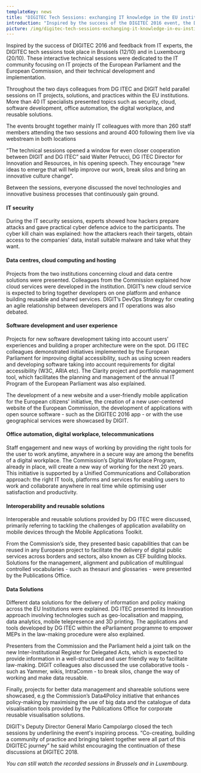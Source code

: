 ```yaml
---
templateKey: news
title: "DIGITEC Tech Sessions: exchanging IT knowledge in the EU institutions"
introduction: "Inspired by the success of the DIGITEC 2016 event, the DIGITEC tech sessions took place on 12 and 20 October, in Brussels and Luxembourg respectively. The events were dedicated to technical sessions targeted to IT colleagues. The focus was on IT projects from the European Parliament and the European Commission, their technical development, and implementation."
picture: /img/digitec-tech-sessions-exchanging-it-knowledge-in-eu-institutions.jpg
---
```


Inspired by the success of DIGITEC 2016 and feedback from IT experts, the DIGITEC tech sessions took place in Brussels (12/10) and in Luxembourg (20/10). These interactive technical sessions were dedicated to the IT community focusing on IT projects of the European Parliament and the European Commission, and their technical development and implementation.

Throughout the two days colleagues from DG ITEC and DIGIT held parallel sessions on IT projects, solutions, and practices within the EU institutions. More than 40 IT specialists presented topics such as security, cloud, software development, office automation, the digital workplace, and reusable solutions.

The events brought together mainly IT colleagues with more than 260 staff members attending the two sessions and around 400 following them live via webstream in both locations

“The technical sessions opened a window for even closer cooperation between DIGIT and DG ITEC” said Walter Petrucci, DG ITEC Director for Innovation and Resources, in his opening speech. They encourage “new ideas to emerge that will help improve our work, break silos and bring an innovative culture change”.

Between the sessions, everyone discussed the novel technologies and innovative business processes that continuously gain ground.

#### IT security

During the IT security sessions, experts showed how hackers prepare attacks and gave practical cyber defence advice to the participants. The cyber kill chain was explained: how the attackers reach their targets, obtain access to the companies' data, install suitable malware and take what they want.

#### Data centres, cloud computing and hosting

Projects from the two institutions concerning cloud and data centre solutions were presented. Colleagues from the Commission explained how cloud services were developed in the institution. DIGIT’s new cloud service is expected to bring together developers on one platform and enhance building reusable and shared services. DIGIT’s DevOps Strategy for creating an agile relationship between developers and IT operations was also debated.

#### Software development and user experience

Projects for new software development taking into account users’ experiences and building a proper architecture were on the spot. DG ITEC colleagues demonstrated initiatives implemented by the European Parliament for improving digital accessibility, such as using screen readers and developing software taking into account requirements for digital accessibility (W3C, ARIA etc). The Clarity project and portfolio management tool, which facilitates the planning and management of the annual IT Program of the European Parliament was also explained.

The development of a new website and a user-friendly mobile application for the European citizens' initiative, the creation of a new user-centered website of the European Commission, the development of applications with open source software - such as the DIGITEC 2016 app - or with the use geographical services were showcased by DIGIT.

#### Office automation, digital workplace, telecommunications

Staff engagement and new ways of working by providing the right tools for the user to work anytime, anywhere in a secure way are among the benefits of a digital workplace. The Commission’s Digital Workplace Program, already in place, will create a new way of working for the next 20 years. This initiative is supported by a Unified Communications and Collaboration approach: the right IT tools, platforms and services for enabling users to work and collaborate anywhere in real time while optimising user satisfaction and productivity.

#### Interoperability and reusable solutions

Interoperable and reusable solutions provided by DG ITEC were discussed, primarily referring to tackling the challenges of application availability on mobile devices through the Mobile Applications Toolkit.

From the Commission’s side, they presented basic capabilities that can be reused in any European project to facilitate the delivery of digital public services across borders and sectors, also known as CEF building blocks. Solutions for the management, alignment and publication of multilingual controlled vocabularies - such as thesauri and glossaries - were presented by the Publications Office.

#### Data Solutions

Different data solutions for the delivery of information and policy making across the EU Institutions were explained. DG ITEC presented its Innovation approach involving technologies such as geo-localisation and mapping, data analytics, mobile telepresence and 3D printing. The applications and tools developed by DG ITEC within the eParliament programme to empower MEPs in the law-making procedure were also explained.

Presenters from the Commission and the Parliament held a joint talk on the new Inter-Institutional Register for Delegated Acts, which is expected to provide information in a well-structured and user friendly way to facilitate law-making. DIGIT colleagues also discussed the use collaborative tools - such as Yammer, wikis, IntraComm - to break silos, change the way of working and make data reusable.

Finally, projects for better data management and shareable solutions were showcased, e.g the Commission’s Data4Policy initiative that enhances policy-making by maximising the use of big data and the catalogue of data visualisation tools provided by the Publications Office for corporate reusable visualisation solutions.

DIGIT's Deputy Director General Mario Campolargo closed the tech sessions by underlining the event's inspiring process. “Co-creating, building a community of practice and bringing talent together were all part of this DIGITEC journey” he said whilst encouraging the continuation of these discussions at DIGITEC 2018.

_You can still watch the recorded sessions in Brussels and in Luxembourg._
